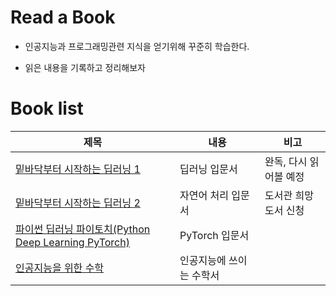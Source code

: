 # Read a Book
- 인공지능과 프로그래밍관련 지식을 얻기위해 꾸준히 학습한다.  

- 읽은 내용을 기록하고 정리해보자


# Book list
|제목|내용|비고|
|----|----|----|
|[밑바닥부터 시작하는 딥러닝 1](./밑바닥부터_시작하는_딥러닝_1/README.md)|딥러닝 입문서|완독, 다시 읽어볼 예정|
|[밑바닥부터 시작하는 딥러닝 2](./밑바닥부터_시작하는_딥러닝_2/README.md)|자연어 처리 입문서|도서관 희망도서 신청|
|[파이썬 딥러닝 파이토치(Python Deep Learning PyTorch)](./파이썬_딥러닝_파이토치/README.md)|PyTorch 입문서||전자책 희망도서 신청처리중|
|[인공지능을 위한 수학](./인공지능을_위한_수학/README.md)|인공지능에 쓰이는 수학서||
